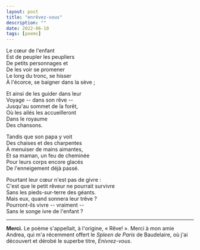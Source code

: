 ```yaml
---
layout: post
title: "enrêvez-vous"
description: ""
date: 2022-06-10
tags: [poems]
---
```


Le cœur de l'enfant  
Est de peupler les peupliers  
De petits personnages et  
De les voir se promener  
Le long du tronc, se hisser  
À l'écorce, se baigner dans la sève ;

Et ainsi de les guider dans leur  
Voyage -- dans son rêve --  
Jusqu'au sommet de la forêt,  
Où les ailés les accueilleront  
Dans le royaume  
Des chansons.  

Tandis que son papa y voit  
Des chaises et des charpentes  
À menuiser de mains aimantes,  
Et sa maman, un feu de cheminée  
Pour leurs corps encore glacés  
De l'enneigement déjà passé.  

Pourtant leur cœur n'est pas de givre :  
C'est que le petit rêveur ne pourrait survivre  
Sans les pieds-sur-terre des géants.  
Mais eux, quand sonnera leur trêve ?  
Pourront-ils vivre -- vraiment --  
Sans le songe ivre de l'enfant ?

---

**Merci.** Le poème s'appellait, à l'origine, « Rêve! ». Merci à mon amie Andrea, qui m'a récemment offert le *Spleen de Paris* de Baudelaire, où j'ai découvert et dérobé le superbe titre, *Enivrez-vous*.